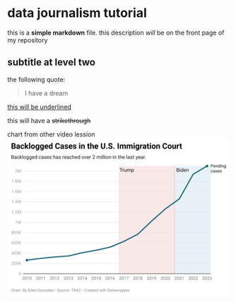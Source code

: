 # data journalism tutorial 

this is a **simple markdown** file. this description *will* be on the front page of my repository

## subtitle at level two


the following quote:

> I have a dream


<ins>this will be underlined<ins>

this will have a ~~strikethrough~~




chart from other video lession 
![This is a datawrapper chart](62xV4-backlogged-cases-in-the-u-s-immigration-court.png)
